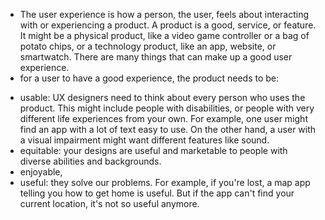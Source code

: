 - The user experience is how a person, the user, feels about interacting with or experiencing a product. A product is a good, service, or feature. It might be a physical product, like a video game controller or a bag of potato chips, or a technology product, like an app, website, or smartwatch. There are many things that can make up a good user experience.
- for a user to have a good experience, the product needs to be:
+ usable: UX designers need to think about every person who uses the product. This might include people with disabilities, or people with very different life experiences from your own. For example, one user might find an app with a lot of text easy to use. On the other hand, a user with a visual impairment might want different features like sound.
+ equitable:  your designs are useful and marketable to people with diverse abilities and backgrounds.
+ enjoyable, 
+ useful: they solve our problems. For example, if you're lost, a map app telling you how to get home is useful. But if the app can't find your current location, it's not so useful anymore.